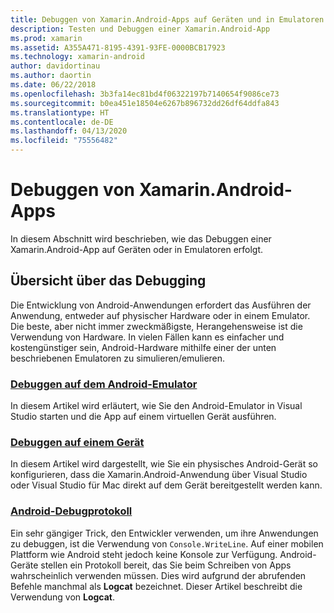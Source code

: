 ```yaml
---
title: Debuggen von Xamarin.Android-Apps auf Geräten und in Emulatoren
description: Testen und Debuggen einer Xamarin.Android-App
ms.prod: xamarin
ms.assetid: A355A471-8195-4391-93FE-0000BCB17923
ms.technology: xamarin-android
author: davidortinau
ms.author: daortin
ms.date: 06/22/2018
ms.openlocfilehash: 3b3fa14ec81bd4f06322197b7140654f9086ce73
ms.sourcegitcommit: b0ea451e18504e6267b896732dd26df64ddfa843
ms.translationtype: HT
ms.contentlocale: de-DE
ms.lasthandoff: 04/13/2020
ms.locfileid: "75556482"
---
```

# <a name="debug-xamarinandroid-apps"></a>Debuggen von Xamarin.Android-Apps

In diesem Abschnitt wird beschrieben, wie das Debuggen einer Xamarin.Android-App auf Geräten oder in Emulatoren erfolgt.

## <a name="debugging-overview"></a>Übersicht über das Debugging

Die Entwicklung von Android-Anwendungen erfordert das Ausführen der Anwendung, entweder auf physischer Hardware oder in einem Emulator. Die beste, aber nicht immer zweckmäßigste, Herangehensweise ist die Verwendung von Hardware. In vielen Fällen kann es einfacher und kostengünstiger sein, Android-Hardware mithilfe einer der unten beschriebenen Emulatoren zu simulieren/emulieren.

### <a name="debugging-on-the-android-emulator"></a>[Debuggen auf dem Android-Emulator](~/android/deploy-test/debugging/debug-on-emulator.md)

In diesem Artikel wird erläutert, wie Sie den Android-Emulator in Visual Studio starten und die App auf einem virtuellen Gerät ausführen.

### <a name="debugging-on-a-device"></a>[Debuggen auf einem Gerät](~/android/deploy-test/debugging/debug-on-device.md)

In diesem Artikel wird dargestellt, wie Sie ein physisches Android-Gerät so konfigurieren, dass die Xamarin.Android-Anwendung über Visual Studio oder Visual Studio für Mac direkt auf dem Gerät bereitgestellt werden kann.

### <a name="android-debug-log"></a>[Android-Debugprotokoll](~/android/deploy-test/debugging/android-debug-log.md)

Ein sehr gängiger Trick, den Entwickler verwenden, um ihre Anwendungen zu debuggen, ist die Verwendung von `Console.WriteLine`. Auf einer mobilen Plattform wie Android steht jedoch keine Konsole zur Verfügung. Android-Geräte stellen ein Protokoll bereit, das Sie beim Schreiben von Apps wahrscheinlich verwenden müssen. Dies wird aufgrund der abrufenden Befehle manchmal als **Logcat** bezeichnet. Dieser Artikel beschreibt die Verwendung von **Logcat**.
